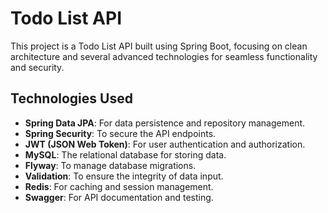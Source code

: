# Todo List API

This project is a Todo List API built using Spring Boot, focusing on clean architecture and several advanced technologies for seamless functionality and security.

## Technologies Used

- **Spring Data JPA**: For data persistence and repository management.
- **Spring Security**: To secure the API endpoints.
- **JWT (JSON Web Token)**: For user authentication and authorization.
- **MySQL**: The relational database for storing data.
- **Flyway**: To manage database migrations.
- **Validation**: To ensure the integrity of data input.
- **Redis**: For caching and session management.
- **Swagger**: For API documentation and testing.
